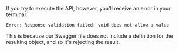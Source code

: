 If you try to execute the API, however, you'll receive an error in your terminal:

```
Error: Response validation failed: void does not allow a value
```

This is because our Swagger file does not include a definition for the resulting object, and so it's rejecting the result.

